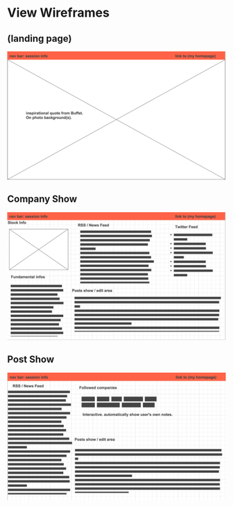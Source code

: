 # View Wireframes

##  (landing page)
![root]

## Company Show
![company-show]

## Post Show
![user-show]

[root]: ./wireframes/root_landing.png
[company-show]: ./wireframes/company_show.png
[user-show]: ./wireframes/user_show.png
